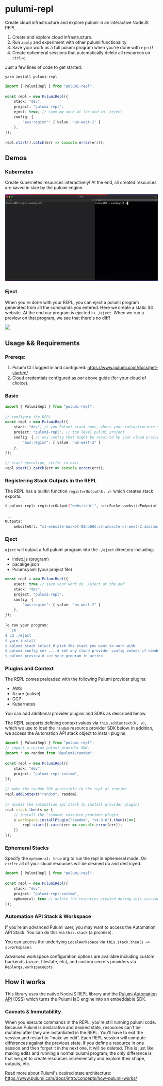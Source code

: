 # pulumi-repl

Create cloud infrastructure and explore pulumi in an interactive NodeJS REPL.

1. Create and explore cloud infrastructure.
2. Run `apply` and experiment with other pulumi functionality.
3. Save your work as a full pulumi program when you're done with `eject`!
4. Create ephemeral sessions that automatically delete all resources on `ctrl+c`.

Just a few lines of code to get started:

```sh
yarn install pulumi-repl
```

```ts
import { PulumiRepl } from "pulumi-repl";

const repl = new PulumiRepl({
    stack: "dev",
    project: "pulumi-repl",
    eject: true, // save my work at the end in ./eject
    config: {
        "aws:region": { value: "us-west-2" }
    },
});

repl.start().catch(err => console.error(err));
```

## Demos

### Kubernetes

Create kubernetes resources interactively! At the end, all created resources are saved in stae by the pulumi engine.

![](gifs/k8s.gif)

### Eject

When you're done with your REPL, you can eject a pulumi program generated from all the commands you entered. Here we create a static S3 website. At the end our program is ejected in `./eject`. When we run a preview on that program, we see that there's no diff!

![](gifs/eject.gif)

## Usage && Requirements

### Prereqs:

1. Pulumi CLI logged in and configured: https://www.pulumi.com/docs/get-started/
2. Cloud credentials configured as per above guide (for your cloud of choice).

### Basic

```ts
import { PulumiRepl } from "pulumi-repl";

// configure the REPL
const repl = new PulumiRepl({
    stack: "dev", // you Pulumi stack name, where your infrastructure state gets stored
    project: "pulumi-repl", // top level pulumi project
    config: { // any config that might be required by your cloud provider
        "aws:region": { value: "us-west-2" }
    },
});

// start execution, ctrl+c to exit
repl.start().catch(err => console.error(err));
```

### Registering Stack Outputs in the REPL

The REPL has a builtin function `registerOutput(k, v)` which creates stack exports.

```sh
$ pulumi-repl> registerOutput("websiteUrl", siteBucket.websiteEndpoint);

...
Outputs:
    websiteUrl: "s3-website-bucket-82db68d.s3-website-us-west-2.amazonaws.com"
```

### Eject
`eject` will output a full pulumi program into the `./eject` directory including:
- index.js (program)
- pacakge.json
- Pulumi.yaml (your project file)

```ts
const repl = new PulumiRepl({
    eject: true // save your work in ./eject at the end
    stack: "dev",
    project: "pulumi-repl",
    config: {
        "aws:region": { value: "us-west-2" }
    },
});

To run your program:
```sh
$ cd ./eject
$ yarn install
$ pulumi stack select # pick the stack you want to work with
$ pulumi config set ... # set any cloud provider config values if needed
$ pulumi preview # see your program in action
```

### Plugins and Context

The REPL comes preloaded with the following Pulumi provider plugins:

- AWS
- Azure (native)
- GCP 
- Kubernetes

You can add additional provider plugins and SDKs as described below.

The REPL supports defining context values via `this.addContext(k, v)`, which we use to load the `random` resource provider SDK below. In addition, we access the Automation API stack object to install plugins.

```ts
import { PulumiRepl } from "pulumi-repl";
// import a custom pulumi provider SDK.
import * as random from "@pulumi/random";

const repl = new PulumiRepl({
    stack: "dev",
    project: "pulumi-repl-custom",
});

// make the random SDK accessible to the repl at runtime
repl.addContext("random", random);

// access the automation api stack to install provider plugins
repl.stack.then(s => {
    // install the 'random' resource provider plugin
    s.workspace.installPlugin("random", "v4.0.0").then(()=>{
        repl.start().catch(err => console.error(err));
    })
});
```

### Ephemeral Stacks

Specify the `ephemeral: true` arg to run the repl in ephemeral mode. On `ctrl+c` all of your cloud resources will be cleaned up and destroyed.

```ts
import { PulumiRepl } from "pulumi-repl";

const repl = new PulumiRepl({
    stack: "dev",
    project: "pulumi-repl-custom",
    ephemeral: true // delete the resources created during this session with ctrl+c
});
```

### Automation API Stack & Workspace
If you're an advanced Pulumi user, you may want to access the Automation API Stack. You can do this via `this.stack` (a promise). 

You can access the underlying `LocalWorkspace` via `this.stack.then(s => s.workspace)`. 

Advanced workspace configuration options are available including custom backends (azure, filestate, etc), and custom secrets providers via `ReplArgs.workspaceOpts`
## How it works

This library uses the native NodeJS REPL library and the [Pulumi Automation API](https://www.pulumi.com/docs/guides/automation-api/) (OSS) which turns the Pulumi IaC engine into an embeddable SDK. 

### Caveats & Immutability

When you execute commands in the REPL, you're still running pulumi code. Because Pulumi is declarative and desired state, resources can't be mutated after they are instantiated in the REPL. You'll have to exit the session and restart to "make an edit". Each REPL session will compute differences against the previous state. If you define a resource in one session and then forget it in the next one, it will be deleted. This is just like making edits and running a normal pulumi program, the only difference is that we get to create resources incrementally and explore their shape, outputs, etc.

Read more about Pulumi's desired state architecture: https://www.pulumi.com/docs/intro/concepts/how-pulumi-works/
